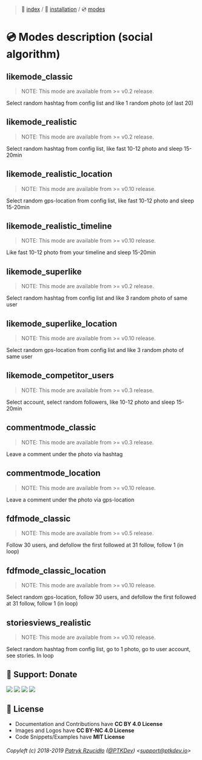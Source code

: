 > 📌 [index](../../../README.md) / 💾 [installation](../../installation/README.md) / 💿 [modes](README.md)

# 💿 Modes description (social algorithm)
## likemode_classic
> NOTE: This mode are available from >= v0.2 release.

Select random hashtag from config list and like 1 random photo (of last 20)


## likemode_realistic
> NOTE: This mode are available from >= v0.2 release.

Select random hashtag from config list, like fast 10-12 photo and sleep 15-20min


## likemode_realistic_location
> NOTE: This mode are available from >= v0.10 release.

Select random gps-location from config list, like fast 10-12 photo and sleep 15-20min


## likemode_realistic_timeline
> NOTE: This mode are available from >= v0.10 release.

Like fast 10-12 photo from your timeline and sleep 15-20min


## likemode_superlike
> NOTE: This mode are available from >= v0.2 release.

Select random hashtag from config list and like 3 random photo of same user


## likemode_superlike_location
> NOTE: This mode are available from >= v0.10 release.

Select random gps-location from config list and like 3 random photo of same user


## likemode_competitor_users
> NOTE: This mode are available from >= v0.3 release.

Select account, select random followers, like 10-12 photo and sleep 15-20min


## commentmode_classic
> NOTE: This mode are available from >= v0.3 release.

Leave a comment under the photo via hashtag


## commentmode_location
> NOTE: This mode are available from >= v0.10 release.

Leave a comment under the photo via gps-location


## fdfmode_classic
> NOTE: This mode are available from >= v0.5 release.

Follow 30 users, and defollow the first followed at 31 follow, follow 1 (in loop)


## fdfmode_classic_location
> NOTE: This mode are available from >= v0.10 release.

Select random gps-location, follow 30 users, and defollow the first followed at 31 follow, follow 1 (in loop)


## storiesviews_realistic
> NOTE: This mode are available from >= v0.10 release.

Select random hashtag from config list, go to 1 photo, go to user account, see stories. In loop


## 🎁 Support: Donate
[![](https://img.shields.io/badge/donate-paypal-005EA6.svg)](http://paypal.ptkdev.io) [![](https://img.shields.io/badge/donate-patreon-F87668.svg)](http://patreon.ptkdev.io) [![](https://img.shields.io/badge/donate-opencollective-5DA4F9.svg)](http://opencollective.ptkdev.io) [![](https://img.shields.io/badge/buy%20me-coffee-4B788C.svg)](http://coffee.ptkdev.io)

## 💫 License
* Documentation and Contributions have **CC BY 4.0 License**
* Images and Logos have **CC BY-NC 4.0 License**
* Code Snippets/Examples have **MIT License**

###### Copyleft (c) 2018-2019 [Patryk Rzucidło](https://ptk.dev) ([@PTKDev](https://twitter.com/ptkdev)) <[support@ptkdev.io](mailto:support@ptkdev.io)>